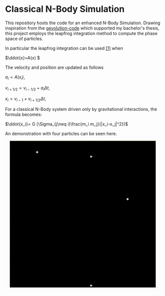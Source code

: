 # Classical N-Body Simulation
This repository hosts the code for an enhanced N-Body Simulation. Drawing inspiration from the [gevolution-code](https://github.com/gevolution-code/gevolution-1.2) which supported my bachelor's thesis, this project employs the leapfrog integration method to compute the phase space of particles.

In particular the leapfrog integration can be used [[1]](https://en.wikipedia.org/wiki/Leapfrog_integration) when 

$\ddot{x}=A(x) $

The velocity and position are updated as follows

$a_i = A(x_i),$

$v_{i+1/2}=v_{i-1/2}+a_i \Delta t,$

$x_{i}=v_{i-1}+v_{i+1/2} \Delta t,$

For a classical N-Body system driven only by gravitational interactions, the formula becomes:

$\ddot{x_i}= G (\Sigma_{j\neq i}\frac{m_i m_j}{|x_i-x_j|^2})$

An demonstration with four particles can be seen here.
![Animated GIF](visualization/simulation.gif)